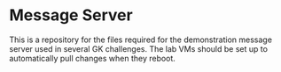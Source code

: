 # Message Server
This is a repository for the files required for the demonstration message server used in several GK challenges.  The lab VMs should be set up to automatically pull changes when they reboot.

